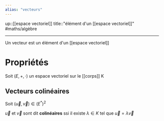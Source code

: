 ```yaml
---
alias: "vecteurs"
---
```

up::[[espace vectoriel]]
title::"élément d'un [[espace vectoriel]]"
#maths/algèbre

----
Un vecteur est un élément d'un [[espace vectoriel]]

# Propriétés
Soit $(E, +, \cdot)$ un espace vectoriel sur le [[corps]] K


## Vecteurs colinéaires
Soit $(\vec{u},\vec{v}) \in (E^{*})^{2}$

$\vec{u}$ et $\vec{v}$ sont dit **colinéaires** ssi il existe $\lambda \in K$ tel que $\vec{u} = \lambda\vec{v}$


